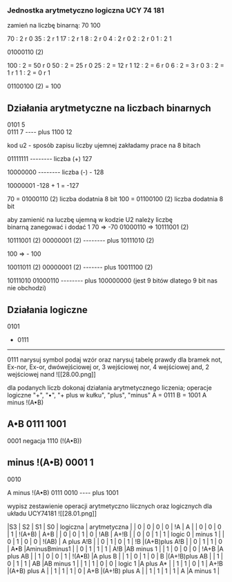 ### Jednostka arytmetyczno logiczna UCY 74 181

zamień na liczbę binarną:
70
100

70 : 2 r 0 
35 : 2 r 1
17 : 2 r 1
8 : 2 r 0 
4 : 2 r 0 
2 : 2 r 0
1 : 2 1

01000110 (2)


100 : 2 = 50 r 0 
50 : 2 = 25 r 0
25 : 2 = 12 r 1 
12 : 2 = 6 r 0
6 : 2 = 3 r 0
3 : 2 = 1 r 1 
1 : 2 = 0 r 1

01100100 (2) = 100 

## Działania arytmetyczne na liczbach binarnych 

0101 5  
0111 7
---- plus 
1100 12 

kod u2 - sposób zapisu liczby ujemnej 
zakładamy prace na 8 bitach

01111111
--------  liczba (+) 127

10000000
--------  liczba (-) - 128

10000001 -128 + 1 = -127

70 = 01000110 (2) liczba dodatnia 8 bit
100 = 01100100 (2) liczba dodatnia 8 bit

aby zamienić na luczbę ujemną w kodzie U2 należy liczbę binarną zanegować i dodać 1 
70 => -70
01000110 => 10111001 (2)

10111001 (2)
00000001 (2)
-------- plus
10111010 (2)


100 => - 100

10011011 (2)
00000001 (2)
------- plus
10011100 (2)


 10111010
 01000110
 -------- plus
100000000 (jest 9 bitów dlatego 9 bit nas nie obchodzi)


## Działania logiczne

   0101
 + 0111
 ------
   0111
narysuj symbol podaj wzór oraz narysuj tabelę prawdy dla bramek not, Ex-nor, Ex-or, dwówejściowej or, 3 wejściowej nor, 4 wejściowej and, 2 wejściowej nand
![[28.00.png]]


dla podanych liczb dokonaj działania arytmetycznego liczenia;
operacje logiczne "+", "•", "+ plus w kułku", "plus", "minus"
A = 0111
B = 1001
A minus !(A•B)

A•B 
 0111
 1001
 ----
 0001
negacja 1110 (!(A•B))

minus !(A•B)
 0001
    1
 ----
 0010

A minus !(A•B)
 0111
 0010
 ---- plus
 1001 

wypisz zestawienie operacji arytmetyczno liicznych oraz logicznych dla układu UCY74181
![[28.01.png]]

|S3 | S2 | S1 | S0 | logiczna | arytmetyczna |
| 0 |  0 |  0 |  0 |    !A    |    A         |
| 0 |  0 |  0 |  1 |  !(A+B)  |   A+B        |
| 0 |  0 |  1 |  0 |  !AB     |   A+!B       |
| 0 |  0 |  1 |  1 | logic 0  |   minus 1    |
| 0 |  1 |  0 |  0 |  !(AB)   |   A plus A!B |
| 0 |  1 |  0 |  1 |  !B      |(A+B)plus A!B |
| 0 |  1 |  1 |  0 |  A•B     |AminusBminus1 |
| 0 |  1 |  1 |  1 |  A!B     |AB minus 1    |
| 1 |  0 |  0 |  0 |  !A+B    |A plus AB     |
| 1 |  0 |  0 |  1 |  !(A•B)  |A plus B      |
| 1 |  0 |  1 |  0 |  B       |(A+!B)plus AB |
| 1 |  0 |  1 |  1 |  AB      |AB minus 1    |
| 1 |  1 |  0 |  0 | logic 1  |A plus A*     |
| 1 |  1 |  0 |  1 |  A+!B    |(A+B) plus A  |
| 1 |  1 |  1 |  0 |  A+B     |(A+!B) plus A |
| 1 |  1 |  1 |  1 |  A       |A minus 1     |

